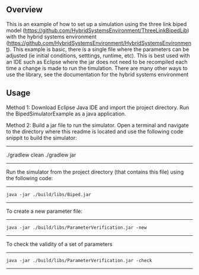 ## Overview
This is an example of how to set up a simulation using the three link biped model (https://github.com/HybridSystemsEnvironment/ThreeLinkBipedLib) with the hybrid systems environment (https://github.com/HybridSystemsEnvironment/HybridSystemsEnvironment).  This example is basic, there is a single file where the parameters can be adjusted (ie initial conditions, setttings, runtime, etc).  This is best used with an IDE such as Eclipse where the jar does not need to be recompiled each time a change is made to run the timulation.  There are many other ways to use the library, see the documentation for the hybrid systems environment

## Usage 

Method 1: Download Eclipse Java IDE and import the project directory.  Run the BipedSimulatorExample as a java application.  

Method 2: Build a jar file to run the simulator.  Open a terminal and navigate to the directory where this readme is located and use the following code snippit to build the simulator:

----

./gradlew clean
./gradlew jar

----

Run the simulator from the project directory (that contains this file) using the following code:

----

    java -jar ./build/libs/Biped.jar

----

To create a new parameter file:

----

    java -jar ./build/libs/ParameterVerification.jar -new

----

To check the validity of a set of parameters

----

    java -jar ./build/libs/ParameterVerification.jar -check

----